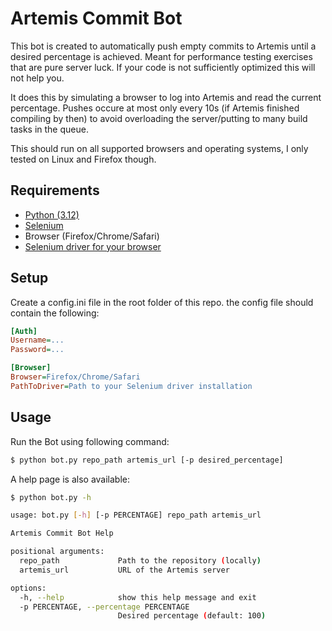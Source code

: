 # Artemis Commit Bot

This bot is created to automatically push empty commits to Artemis until a desired percentage is achieved. Meant for performance testing exercises that are pure server luck. If your code is not sufficiently optimized this will not help you.

It does this by simulating a browser to log into Artemis and read the current percentage. Pushes occure at most only every 10s (if Artemis finished compiling by then) to avoid overloading the server/putting to many build tasks in the queue. 

This should run on all supported browsers and operating systems, I only tested on Linux and Firefox though.

## Requirements

- [Python (3.12)](https://www.python.org)
- [Selenium](https://selenium-python.readthedocs.io/installation.html)
- Browser (Firefox/Chrome/Safari)
- [Selenium driver for your browser](https://selenium-python.readthedocs.io/installation.html#drivers)

## Setup

Create a config.ini file in the root folder of this repo. the config file should contain the following:

```ini
[Auth]
Username=...
Password=...

[Browser]
Browser=Firefox/Chrome/Safari
PathToDriver=Path to your Selenium driver installation
```

## Usage

Run the Bot using following command:
```bash
$ python bot.py repo_path artemis_url [-p desired_percentage]
```

A help page is also available:
```bash
$ python bot.py -h

usage: bot.py [-h] [-p PERCENTAGE] repo_path artemis_url

Artemis Commit Bot Help

positional arguments:
  repo_path             Path to the repository (locally)
  artemis_url           URL of the Artemis server

options:
  -h, --help            show this help message and exit
  -p PERCENTAGE, --percentage PERCENTAGE
                        Desired percentage (default: 100)
```
